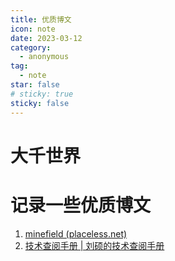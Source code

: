 ```yaml
---
title: 优质博文
icon: note
date: 2023-03-12
category:
  - anonymous
tag:
  - note
star: false
# sticky: true
sticky: false
---
```


# 大千世界

# 记录一些优质博文

1. [minefield (placeless.net)](https://placeless.net/)
1. [技术查阅手册 | 刘硕的技术查阅手册](https://sliu.vip/)
